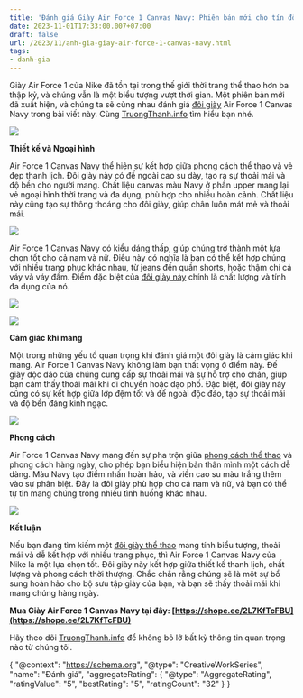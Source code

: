 ```yaml
---
title: 'Đánh giá Giày Air Force 1 Canvas Navy: Phiên bản mới cho tín đồ sneaker'
date: 2023-11-01T17:33:00.007+07:00
draft: false
url: /2023/11/anh-gia-giay-air-force-1-canvas-navy.html
tags: 
- danh-gia
---
```


Giày Air Force 1 của Nike đã tồn tại trong thế giới thời trang thể thao hơn ba thập kỷ, và chúng vẫn là một biểu tượng vượt thời gian. Một phiên bản mới đã xuất hiện, và chúng ta sẽ cùng nhau đánh giá [đôi giày](https://www.truongthanh.info/2023/10/anh-gia-giay-thao-nam-nu-bitis-hunter-x.html) Air Force 1 Canvas Navy trong bài viết này. Cùng [TruongThanh.info](http://www.truongthanh.info) tìm hiểu bạn nhé.

[![](https://blogger.googleusercontent.com/img/b/R29vZ2xl/AVvXsEiBcmXc6amgtu3RUx2iBQSCioI-79c1se33AFVp5NIrkNHTRj5ynGFJQlF6RJ6eTBX2n3tw2YTlH_8_ee8dsDwhKhLvnMNeUSNkXOftQejJ7-9dMPQIlO16fzi218TZzyAZrI5yWlK1P7Kttd4Fix6ioZllvhFywTqHhm5aNk7S0ZHgAbKBygSInEYRYz9G/s320/Giay%20Air%20Force%201%20Canvas%20Navy%201.jpg)](https://blogger.googleusercontent.com/img/b/R29vZ2xl/AVvXsEiBcmXc6amgtu3RUx2iBQSCioI-79c1se33AFVp5NIrkNHTRj5ynGFJQlF6RJ6eTBX2n3tw2YTlH_8_ee8dsDwhKhLvnMNeUSNkXOftQejJ7-9dMPQIlO16fzi218TZzyAZrI5yWlK1P7Kttd4Fix6ioZllvhFywTqHhm5aNk7S0ZHgAbKBygSInEYRYz9G/s769/Giay%20Air%20Force%201%20Canvas%20Navy%201.jpg)

  

  

**Thiết kế và Ngoại hình**

Air Force 1 Canvas Navy thể hiện sự kết hợp giữa phong cách thể thao và vẻ đẹp thanh lịch. Đôi giày này có đế ngoài cao su dày, tạo ra sự thoải mái và độ bền cho người mang. Chất liệu canvas màu Navy ở phần upper mang lại vẻ ngoại hình thời trang và đa dụng, phù hợp cho nhiều hoàn cảnh. Chất liệu này cũng tạo sự thông thoáng cho đôi giày, giúp chân luôn mát mẻ và thoải mái.

  

[![](https://blogger.googleusercontent.com/img/b/R29vZ2xl/AVvXsEiu6Z4qq3093YeId4wMPTipuQe_kSF1QLaQXFICf1QxG-an5EKtbb8gw6q2mOD1kkM_8piFkZZXCFJlaRIYDx5ABcTh6q1JY8Oz-LH8QtN-UD7Xg0511OJQNOgaFvXtvNav1l09iBR22gP7XmooBmrf3qdIQzWGvpmPzUhAojQP3o-ItFP9U6Wun7d0zane/s320/Giay%20Air%20Force%201%20Canvas%20Navy%202.jpg)](https://blogger.googleusercontent.com/img/b/R29vZ2xl/AVvXsEiu6Z4qq3093YeId4wMPTipuQe_kSF1QLaQXFICf1QxG-an5EKtbb8gw6q2mOD1kkM_8piFkZZXCFJlaRIYDx5ABcTh6q1JY8Oz-LH8QtN-UD7Xg0511OJQNOgaFvXtvNav1l09iBR22gP7XmooBmrf3qdIQzWGvpmPzUhAojQP3o-ItFP9U6Wun7d0zane/s769/Giay%20Air%20Force%201%20Canvas%20Navy%202.jpg)

  

  

  

Air Force 1 Canvas Navy có kiểu dáng thấp, giúp chúng trở thành một lựa chọn tốt cho cả nam và nữ. Điều này có nghĩa là bạn có thể kết hợp chúng với nhiều trang phục khác nhau, từ jeans đến quần shorts, hoặc thậm chí cả váy và váy đầm. Điểm đặc biệt của [đôi giày này](https://www.truongthanh.info/2023/10/anh-gia-giay-thao-sneaker-ny-khi-phong.html) chính là chất lượng và tính đa dụng của nó.

  

[![](https://blogger.googleusercontent.com/img/b/R29vZ2xl/AVvXsEhj_NiBTY1QNkhyzhcNck8IRH-JwuWQ4DPsBoIzNFwu2UCchweRjAyWhc5djSotGJACLqcJ-Dgm8x2Zs2tIa3saJZ8hA6fgtGsJyRYay0mMAN6mFdW-a21JuDgS9bXQ0WRbupizo31bSyIIpym9rN46sJA21ep_ov5WscjtqcYkaQHgT6BKdwyQ0HQQVLB_/s320/Giay%20Air%20Force%201%20Canvas%20Navy%205.jpg)](https://blogger.googleusercontent.com/img/b/R29vZ2xl/AVvXsEhj_NiBTY1QNkhyzhcNck8IRH-JwuWQ4DPsBoIzNFwu2UCchweRjAyWhc5djSotGJACLqcJ-Dgm8x2Zs2tIa3saJZ8hA6fgtGsJyRYay0mMAN6mFdW-a21JuDgS9bXQ0WRbupizo31bSyIIpym9rN46sJA21ep_ov5WscjtqcYkaQHgT6BKdwyQ0HQQVLB_/s769/Giay%20Air%20Force%201%20Canvas%20Navy%205.jpg)

  

[![](https://blogger.googleusercontent.com/img/b/R29vZ2xl/AVvXsEhBNVmbXd1uL23jpQBMzcqiN-kdZ51I-s5OCgV3OTf1VBZ5NVtlsbLMtYeyv5wUnNEvJ-BFqXWPbezc7luenHIEzx5LIO3xohEiADTHWkiI8uf0rPSsm0KdwJIifaNZPZytjvM3zs03NeZax7I_3w48S3gyMR7HFtSqqzjn6ewmZMg60D4dufKszRX9oxXU/s320/Giay%20Air%20Force%201%20Canvas%20Navy%206.jpg)](https://blogger.googleusercontent.com/img/b/R29vZ2xl/AVvXsEhBNVmbXd1uL23jpQBMzcqiN-kdZ51I-s5OCgV3OTf1VBZ5NVtlsbLMtYeyv5wUnNEvJ-BFqXWPbezc7luenHIEzx5LIO3xohEiADTHWkiI8uf0rPSsm0KdwJIifaNZPZytjvM3zs03NeZax7I_3w48S3gyMR7HFtSqqzjn6ewmZMg60D4dufKszRX9oxXU/s769/Giay%20Air%20Force%201%20Canvas%20Navy%206.jpg)

  

  

  

**Cảm giác khi mang**

Một trong những yếu tố quan trọng khi đánh giá một đôi giày là cảm giác khi mang. Air Force 1 Canvas Navy không làm bạn thất vọng ở điểm này. Đế giày độc đáo của chúng cung cấp sự thoải mái và sự hỗ trợ cho chân, giúp bạn cảm thấy thoải mái khi di chuyển hoặc dạo phố. Đặc biệt, đôi giày này cũng có sự kết hợp giữa lớp đệm tốt và đế ngoài độc đáo, tạo sự thoải mái và độ bền đáng kinh ngạc.

  

[![](https://blogger.googleusercontent.com/img/b/R29vZ2xl/AVvXsEg10lpFxhd7bfG3ZSEokX8Tc3VEjFqlmjcQSGFWQiYAV2bDGJz_FzECOsbVRNuFAnAqnazhCsX7MNafgTcWsH085zP0jmfXGzaGV4XQu-29bdz5blzLSPIkoMSXObwk3gNF6J0Kha33x7CKeSB-TWSZKtGKfJD-r_fYS2ONqqVE4KYMdq5XCeln-VOm38VS/s320/Giay%20Air%20Force%201%20Canvas%20Navy%202.jpg)](https://blogger.googleusercontent.com/img/b/R29vZ2xl/AVvXsEg10lpFxhd7bfG3ZSEokX8Tc3VEjFqlmjcQSGFWQiYAV2bDGJz_FzECOsbVRNuFAnAqnazhCsX7MNafgTcWsH085zP0jmfXGzaGV4XQu-29bdz5blzLSPIkoMSXObwk3gNF6J0Kha33x7CKeSB-TWSZKtGKfJD-r_fYS2ONqqVE4KYMdq5XCeln-VOm38VS/s769/Giay%20Air%20Force%201%20Canvas%20Navy%202.jpg)

  

  

  

**Phong cách**

Air Force 1 Canvas Navy mang đến sự pha trộn giữa [phong cách thể thao](https://www.truongthanh.info/2023/10/anh-gia-giay-adidas-campus-00s-black.html) và phong cách hàng ngày, cho phép bạn biểu hiện bản thân mình một cách dễ dàng. Màu Navy tạo điểm nhấn hoàn hảo, và viền cao su màu trắng thêm vào sự phân biệt. Đây là đôi giày phù hợp cho cả nam và nữ, và bạn có thể tự tin mang chúng trong nhiều tình huống khác nhau.

  

[![](https://blogger.googleusercontent.com/img/b/R29vZ2xl/AVvXsEh3i24P9A2DyEZHH7EwxkQ6BQse7EcjZpeDnCqyvPGE2gzk99IhgDLrrI1ddNTG35_UGc8VfNFE4wSC3NHUaLZmiRMzYh_g4alR4j9N7GfBn1Zzu3bBhtxbmALnEOZTMYAARdK0RoP6pbNprYcYQNuR3B5HoO0zQ0iNtlJ6f_Lf-n_CpOXUJLPqIxMKVViH/s320/Giay%20Air%20Force%201%20Canvas%20Navy%203.jpg)](https://blogger.googleusercontent.com/img/b/R29vZ2xl/AVvXsEh3i24P9A2DyEZHH7EwxkQ6BQse7EcjZpeDnCqyvPGE2gzk99IhgDLrrI1ddNTG35_UGc8VfNFE4wSC3NHUaLZmiRMzYh_g4alR4j9N7GfBn1Zzu3bBhtxbmALnEOZTMYAARdK0RoP6pbNprYcYQNuR3B5HoO0zQ0iNtlJ6f_Lf-n_CpOXUJLPqIxMKVViH/s769/Giay%20Air%20Force%201%20Canvas%20Navy%203.jpg)

  

  

  

**Kết luận**

Nếu bạn đang tìm kiếm một [đôi giày thể thao](https://www.truongthanh.info/2023/10/anh-gia-giay-adidas-samba-classic-white.html) mang tính biểu tượng, thoải mái và dễ kết hợp với nhiều trang phục, thì Air Force 1 Canvas Navy của Nike là một lựa chọn tốt. Đôi giày này kết hợp giữa thiết kế thanh lịch, chất lượng và phong cách thời thượng. Chắc chắn rằng chúng sẽ là một sự bổ sung hoàn hảo cho bộ sưu tập giày của bạn, và bạn sẽ thấy thoải mái khi mang chúng hàng ngày.

  

**Mua Giày Air Force 1 Canvas Navy tại đây: [https://shope.ee/2L7KfTcFBU](https://shope.ee/2L7KfTcFBU)**

  

Hãy theo dõi [TruongThanh.info](http://www.truongthanh.info) để không bỏ lỡ bất kỳ thông tin quan trọng nào từ chúng tôi.

  

{ "@context": "https://schema.org", "@type": "CreativeWorkSeries", "name": "Đánh giá", "aggregateRating": { "@type": "AggregateRating", "ratingValue": "5", "bestRating": "5", "ratingCount": "32" } }